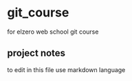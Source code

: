 # git_course
for elzero web school git course


## project notes
to edit in this file use markdown language
